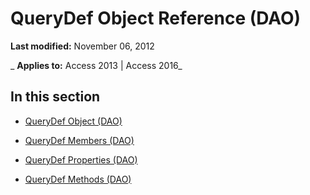 
# QueryDef Object Reference (DAO)

 **Last modified:** November 06, 2012

 _ **Applies to:** Access 2013 | Access 2016_

## In this section


- [QueryDef Object (DAO)](0b3d901c-345d-42a2-f5f1-fb09cc562e27.md)
    
- [QueryDef Members (DAO)](3f914d23-aa63-3ebd-1d86-4f53da71131b.md)
    
- [QueryDef Properties (DAO)](6b5687aa-1a67-4c3a-b9b4-ae90ada81326.md)
    
- [QueryDef Methods (DAO)](f83b6936-6f43-40b3-84c2-7fb9303afac2.md)
    
